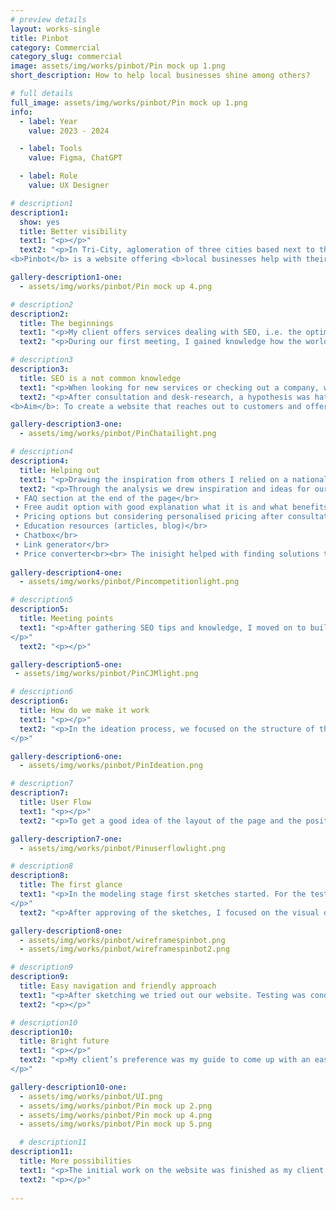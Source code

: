 ```yaml
---
# preview details
layout: works-single
title: Pinbot
category: Commercial
category_slug: commercial
image: assets/img/works/pinbot/Pin mock up 1.png
short_description: How to help local businesses shine among others?

# full details
full_image: assets/img/works/pinbot/Pin mock up 1.png
info:
  - label: Year
    value: 2023 - 2024

  - label: Tools
    value: Figma, ChatGPT

  - label: Role
    value: UX Designer

# description1
description1:
  show: yes
  title: Better visibility 
  text1: "<p></p>"
  text2: "<p>In Tri-City, aglomeration of three cities based next to the northern coast of Poland, there are many local businesses who want to gain new clients especially in the holiday seasons.</br></br>
<b>Pinbot</b> is a website offering <b>local businesses help with their SEO and better visibility</b> in the sea full of fishes.</p>"

gallery-description1-one:
  - assets/img/works/pinbot/Pin mock up 4.png

# description2
description2:
  title: The beginnings 
  text1: "<p>My client offers services dealing with SEO, i.e. the optimisation of pages taking into account the search components of Google's web browser. Its services include various activities for improving and managing the Google My Company profile.</p>"
  text2: "<p>During our first meeting, I gained knowledge how the world of SEO works and what the market situation is in the city where the client works. My client is a freelancer collaborating with several local businesses offering gastronomic, touristic and general services. Many of his clients were unaware of the importance of positioning their business. His main aim was to show his offering helping local businesses to reach more customers.</br></p>"

# description3
description3:
  title: SEO is a not common knowledge
  text1: "<p>When looking for new services or checking out a company, we usually use several sources, both online and offline. One of the most common and trusted ways is to use Google's search engine. The website offers and is constantly improving the <b>Google My Business tool</b>, which plays a significant role in SEO by providing <b>current information about a company, showcasing services, location on a map and managing reviews, among other things.</b> As many as 50% of customers trust online reviews as much as referrals from loved ones, and 81% of them read reviews on Google.</p>"
  text2: "<p>After consultation and desk-research, a hypothesis was hatched that not many small business entrepreneurs know of the existence of SEO let alone its importance. </br></br><b>Hypothesis</b>: Local businesses do not know what SEO is and how it affects their business</br></br>
<b>Aim</b>: To create a website that reaches out to customers and offers them solutions for better visibility in Google search.</p>"

gallery-description3-one:
  - assets/img/works/pinbot/PinChatailight.png

# description4
description4:
  title: Helping out
  text1: "<p>Drawing the inspiration from others I relied on a national and global competitive analysis, including both large companies offering many solutions beyond SEO and smaller national businesses. The analysis included Whitespark, Brightlocal, Zgred, Visible and Localiq. Each company was examined against client guidelines, which can be seen in the graphic below</p>"
  text2: "<p>Through the analysis we drew inspiration and ideas for our product, including:</br></br>
 • FAQ section at the end of the page</br>
 • Free audit option with good explanation what it is and what benefits it gives</br>
 • Pricing options but considering personalised pricing after consultation</br>
 • Education resources (articles, blog)</br>
 • Chatbox</br>
 • Link generator</br>
 • Price converter<br><br> The inisight helped with finding solutions that could easily help and educate business owners.</p>"
  
gallery-description4-one:
  - assets/img/works/pinbot/Pincompetitionlight.png

# description5
description5:
  title: Meeting points
  text1: "<p>After gathering SEO tips and knowledge, I moved on to building a Customer Journey Map based on client collaboration and customer experience. The most important thing at this stage was to establish touch points and encourage the client to take advantage of a free audit of their business so that they would consider further collaboration and convert one of Pinbot's offers.
</p>"
  text2: "<p></p>"

gallery-description5-one:
 - assets/img/works/pinbot/PinCJMlight.png

# description6
description6:
  title: How do we make it work
  text1: "<p></p>"
  text2: "<p>In the ideation process, we focused on the structure of the site and content through brainstorming. While looking for a solution for your local business <b>it’s important to have delivered easy solutions</b>. We developed the idea of a <b>free Google My Business Profile audit</b> in preparation for further delineating the path of the process, developed FAQs for the subpages and cut down on the idea of effectively showing the offer in an understandable and accessible way.</br></br>In addition, we tackled the marketing side by developing initial ideas for customer loyalty.</br></br>The main aim was to come up with <b>a clear structure for the website with easy and understandable language providing the offer for clients who didn’t have much experience with SEO before.</b>
</p>"

gallery-description6-one:
  - assets/img/works/pinbot/PinIdeation.png

# description7
description7:
  title: User Flow
  text1: "<p></p>"
  text2: "<p>To get a good idea of the layout of the page and the positioning of the most important elements, I created a User Flow, which can be found below.  It contains the general layout of the page, detailing the free audit trail.</p>"

gallery-description7-one:
  - assets/img/works/pinbot/Pinuserflowlight.png

# description8
description8:
  title: The first glance
  text1: "<p>In the modeling stage first sketches started. For the testing I prepared wireframes that were discussed with the client. 
</p>"
  text2: "<p>After approving of the sketches, I focused on the visual design. My client’s preference was my guide to come up with a friendly, easy to read typography and matching colours. </p>"

gallery-description8-one:
  - assets/img/works/pinbot/wireframespinbot.png
  - assets/img/works/pinbot/wireframespinbot2.png

# description9
description9:
  title: Easy navigation and friendly approach
  text1: "<p>After sketching we tried out our website. Testing was conducted on two people face to face. For our test we made sure to choose people who had a little knowledge of what local SEO was but were willing to learn. In the scenario, they imagined themselves to be owners of a small cafe in Gdańsk whose business wasn't prospering and wanted to improve their visibility in internet. Our emphasis on the website was a clear, easy promotion of services. Participants confirmed that they had very small problems with finding the information they needed, they declared to understand each section presented on the website. A problem occured on section dedicated to 'Free audit' where <b>after choosing the option 'Can't seem to find my business, check here' they couldn't go back to the search engine after reading the cues</b>. For that matter <b>I included a button returning to the previous search.</b></p>" 
  text2: "<p></p>"

# description10
description10:
  title: Bright future
  text1: "<p></p>"
  text2: "<p>My client’s preference was my guide to come up with an easy to read but bold typography and matching colors for the visual look of his service. We established a color <b>green as it brings friendliness and encourages growth</b> in hope it invites business owners to take a closer look at their work’s prosperity and goals.
</p>"

gallery-description10-one:
  - assets/img/works/pinbot/UI.png
  - assets/img/works/pinbot/Pin mock up 2.png
  - assets/img/works/pinbot/Pin mock up 4.png
  - assets/img/works/pinbot/Pin mock up 5.png

  # description11
description11:
  title: More possibilities
  text1: "<p>The initial work on the website was finished as my client was content with having his service presented online. Although this process of our collaboration was closed, the new door opened and we discussed further plans that include projecting a mobile application of Pinbot with an account access for the customers who chose long term offer. The plan is to create a chart dashboard with all business informations and option for owners of multiple business to manage their raports on how their businesses prosper.</p>"
  text2: "<p></p>"
  
---
```

